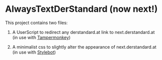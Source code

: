 # AlwaysTextDerStandard (now next!)

This project contains two files:

1. A UserScript to redirect any derstandard.at link to next.derstandard.at (in use with [Tampermonkey][1])

2. A minimalist css to slightly alter the appearance of next.derstandard.at (in use with [Stylebot][2])

[1]:https://tampermonkey.net/
[2]:https://github.com/ankit/stylebot
